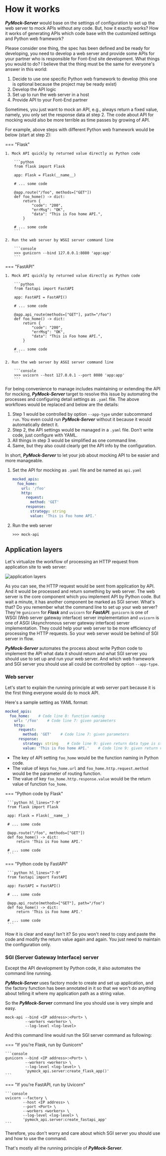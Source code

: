 # How it works

**_PyMock-Server_** would base on the settings of configuration to set up the web server to mock APIs without any code. But,
how it exactly works? How it works of generating APIs which code base with the customized settings and Python web framework?

Please consider one thing, the spec has been defined and be ready for developing, you need to develop a web server and
provide some APIs for your partner who is responsible for Font-End site development. What things you would to do? I believe
that the thing must be the same for everyone's answer in this world: 

1. Decide to use one specific Python web framework to develop (this one is optional because the project may be ready exist)
2. Develop the API logic
3. Set up to run the web server in a host
4. Provide API to your Font-End partner

Sometimes, you just want to mock an API, e.g., always return a fixed value, namely, you only set the response data at step 2.
The code about API for mocking would also be more terrible as time passes by growing of API.

For example, above steps with different Python web framework would be below (start at step 2):

=== "Flask"

    1. Mock API quickly by returned value directly as Python code
    
        ```python
        from flask import Flask
    
        app: Flask = Flask(__name__)
    
        # ... some code
    
        @app.route("/foo", methods=["GET"])
        def foo_home() -> dict:
            return {
                "code": "200",
                "errMsg": "OK",
                "data": "This is Foo home API.",
            }
        
        # ... some code
        ```

    2. Run the web server by WSGI server command line
    
        ```console
        >>> gunicorn --bind 127.0.0.1:8080 'app:app'
        ```

=== "FastAPI"

    1. Mock API quickly by returned value directly as Python code
    
        ```python
        from fastapi import FastAPI
         
        app: FastAPI = FastAPI()
        
        # ... some code
        
        @app.api_route(methods=["GET"], path="/foo")
        def foo_home() -> dict:
            return {
                "code": "200",
                "errMsg": "OK",
                "data": "This is Foo home API.",
            }
        
        # ... some code
        ```

    2. Run the web server by ASGI server command line
    
        ```console
        >>> uvicorn --host 127.0.0.1 --port 8080 'app:app'
        ```

For being convenience to manage includes maintaining or extending the API for mocking, **_PyMock-Server_** target to resolve
this issue by automating the processes and configuring detail settings as ``.yaml`` file. The above workflows would be
replaced and below are the details:

1. Step 1 would be controlled by option ``--app-type`` under subcommand ``run``. You even could run **_PyMock-Server_** without
it because it would automatically detect it.
2. Step 2, the API settings would be managed in a ``.yaml`` file. Don't write code, just configure with YAML.
3. All things in step 3 would be simplified as one command line.
4. Same, but they also could clearly get the API info by the configuration.

In short, **_PyMock-Server_** to let your job about mocking API to be easier and more manageable.

1. Set the API for mocking as ``.yaml`` file and be named as ``api.yaml``
   
    ```yaml
    mocked_apis:
      foo_home:
        url: '/foo'
        http:
          request:
            method: 'GET'
          response:
            strategy: string
            value: 'This is Foo home API.'
    ```

2. Run the web server
    
    ```console
    >>> mock-api
    ```


## Application layers

Let's virtualize the workflow of processing an HTTP request from application site to web server:

![application layers]

[application layers]: ../../images/development/application-layers.drawio.png

As you can see, the HTTP request would be sent from application by API. And it would be processed and return something by
web server. The web server is the core component which you implement API by Python code. But wait a minute, it has another
component be marked as SGI server. What's that? Do you remember what the command line to set up your web server? They're
``gunicorn`` for **_Flask_** and ``uvicorn`` for **_FastAPI_**. ``gunicorn`` is one of WSGI (Web server gateway interface)
server implementation and ``uvicorn`` is one of ASGI (Asynchronous server gateway interface) server implementation. They
could help your web server to be more efficiency of processing the HTTP requests. So your web server would be behind of SGI
server in flow.

**_PyMock-Server_** automates the process about write Python code to implement the API what data it should return and what SGI
server you should use to set up and run your web server. And which web framework and SGI server you should use all could be
controlled by option ``--app-type``.


### Web server

Let's start to explain the running principle at web server part because it is the first thing everyone would do to mock API.

Here's a sample setting as YAML format:

```yaml hl_lines="2 3 6 8-9"
mocked_apis:
  foo_home:    # Code line 8: function naming
    url: '/foo'    # Code line 7: given parameters
    http:
      request:
        method: 'GET'    # Code line 7: given parameters
      response:
        strategy: string    # Code line 9: given return data type is string
        value: 'This is Foo home API.'    # Code line 9: given return value
```

* The key of API setting ``foo_home`` would be the function naming in Python code.
* The value of keys ``foo_home.url`` and ``foo_home.http.request.method`` would be the parameter of routing function.
* The value of key ``foo_home.http.response.value`` would be the return value of function ``foo_home``.

=== "Python code by Flask"
    
     ```python hl_lines="7-9"
     from flask import Flask
 
     app: Flask = Flask(__name__)
 
     # ... some code
 
     @app.route("/foo", methods=["GET"])
     def foo_home() -> dict:
         return 'This is Foo home API.'
     
     # ... some code
     ```

=== "Python code by FastAPI"
    
     ```python hl_lines="7-9"
     from fastapi import FastAPI
      
     app: FastAPI = FastAPI()
     
     # ... some code
     
     @app.api_route(methods=["GET"], path="/foo")
     def foo_home() -> dict:
         return 'This is Foo home API.'
     
     # ... some code
     ```

How it is clear and easy! Isn't it? So you won't need to copy and paste the code and modify the return value again and again.
You just need to maintain the configuration only.


### SGI (Server Gateway Interface) server

Except the API development by Python code, it also automates the command line running.

**_PyMock-Server_** uses factory mode to create and set up application, and the factory function has been annotated in it so
that we won't do anything about telling it where my application path as a string value.

So the **_PyMock-Server_** command line you should use is very simple and easy.

```console
mock-api --bind <IP address>:<Port> \
         --workers <workers> \
         --log-level <log-level>
```

And this command line would run the SGI server command as following:

=== "If you're Flask, run by Gunicorn"
    
    ```console
    gunicorn --bind <IP address>:<Port> \
             --workers <workers> \
             --log-level <log-level> \
             'pymock_api.server:create_flask_app()'
    ```

=== "If you're FastAPI, run by Uvicorn"
    
    ```console
    uvicorn --factory \
            --host <IP address> \
            --port <Port> \
            --workers <workers> \
            --log-level <log-level> \
            'pymock_api.server:create_fastapi_app'
    ```

Therefore, you don't worry and care about which SGI server you should use and how to use the command.

That's mostly all the running principle of **_PyMock-Server_**.
